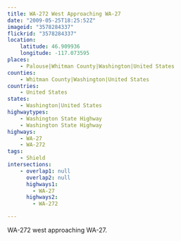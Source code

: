 ```yaml
---
title: WA-272 West Approaching WA-27
date: "2009-05-25T18:25:52Z"
imageid: "3578284337"
flickrid: "3578284337"
location:
    latitude: 46.909936
    longitude: -117.073595
places:
    - Palouse|Whitman County|Washington|United States
counties:
    - Whitman County|Washington|United States
countries:
    - United States
states:
    - Washington|United States
highwaytypes:
    - Washington State Highway
    - Washington State Highway
highways:
    - WA-27
    - WA-272
tags:
    - Shield
intersections:
    - overlap1: null
      overlap2: null
      highways1:
        - WA-27
      highways2:
        - WA-272

---
```

WA-272 west approaching WA-27.